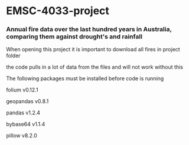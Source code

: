 
# EMSC-4033-project
### Annual fire data over the last hundred years in Australia, comparing them against drought's and rainfall

When opening this project it is important to download all fires in project folder

the code pulls in a lot of data from the files and will not work without this

The following packages must be installed before code is running

folium v0.12.1
  
geopandas v0.8.1
  
pandas v1.2.4
  
bybase64 v1.1.4
  
pillow v8.2.0
  

